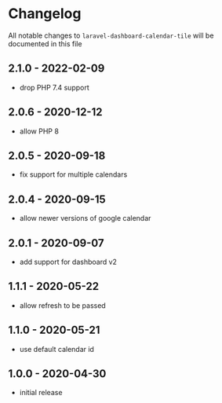 # Changelog

All notable changes to `laravel-dashboard-calendar-tile` will be documented in this file

## 2.1.0 - 2022-02-09

- drop PHP 7.4 support

## 2.0.6 - 2020-12-12

- allow PHP 8

## 2.0.5 - 2020-09-18

- fix support for multiple calendars

## 2.0.4 - 2020-09-15

- allow newer versions of google calendar

## 2.0.1 - 2020-09-07

- add support for dashboard v2

## 1.1.1 - 2020-05-22

- allow refresh to be passed

## 1.1.0 - 2020-05-21

- use default calendar id

## 1.0.0 - 2020-04-30

- initial release
